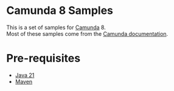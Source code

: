 # Camunda 8 Samples

This is a set of samples for [Camunda](https://camunda.com/) 8.  
Most of these samples come from the [Camunda documentation](https://docs.camunda.io/).

# Pre-requisites

* [Java 21](https://jdk.java.net/21/)
* [Maven](https://maven.apache.org/)